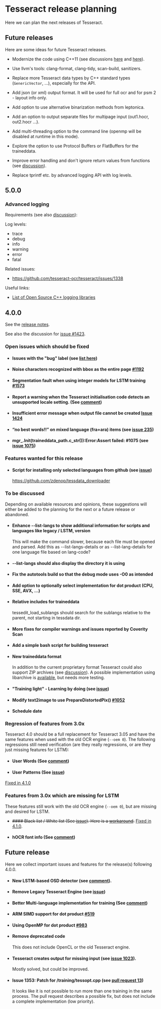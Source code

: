 # Tesseract release planning

Here we can plan the next releases of Tesseract.

## Future releases

Here are some ideas for future Tesseract releases.

* Modernize the code using C++11 (see discussions [here](https://github.com/tesseract-ocr/tesseract/pull/2000#issuecomment-431023531) and [here](https://github.com/tesseract-ocr/tesseract/commit/69a2e94bc52b57ba26081fb43051dacf2fdc56a0)).

* Use llvm's tools: clang-format, clang-tidy, scan-build, sanitizers.

* Replace more Tesseract data types by C++ standard types (`GenericVector`, ...), especially for the API.

* Add json (or xml) output format. It will be used for full ocr and for psm 2 - layout info only.

* Add option to use alternative binarization methods from leptonica.

* Add an option to output separate files for multipage input (out1.hocr, out2.hocr ...).

* Add multi-threading option to the command line (openmp will be disabled at runtime in this mode).

* Explore the option to use Protocol Buffers or FlatBuffers for the traineddata.

* Improve error handling and don't ignore return values from functions (see [discussion](https://github.com/tesseract-ocr/tesseract/issues/99)).

* Replace tprintf etc. by advanced logging API with log levels.

## 5.0.0

### Advanced logging

Requirements (see also [discussion](https://groups.google.com/forum/?utm_medium=email&utm_source=footer#!topic/tesseract-dev/T5esnseEIOM)):

Log levels:

* trace
* debug
* info
* warning
* error
* fatal

Related issues:

* https://github.com/tesseract-ocr/tesseract/issues/1338

Useful links:

* [List of Open Source C++ logging libraries](https://en.cppreference.com/w/cpp/links/libs)

## 4.0.0

See the [release notes](ReleaseNotes.md).

See also the discussion for [issue #1423](https://github.com/tesseract-ocr/tesseract/issues/1423).


### Open issues which should be fixed

* #### Issues with the "bug" label (see [list here](https://github.com/tesseract-ocr/tesseract/labels/bug))

* #### Noise characters recognized with bbox as the entire page [#1192](https://github.com/tesseract-ocr/tesseract/issues/1192)

* #### Segmentation fault when using integer models for LSTM training [#1573](https://github.com/tesseract-ocr/tesseract/issues/1573)

* #### Report a warning when the Tesseract initialisation code detects an unsupported locale setting. (See [comment](https://github.com/tesseract-ocr/tesseract/issues/1010#issuecomment-379208967))

* #### Insufficient error message when output file cannot be created [Issue 1424](https://github.com/tesseract-ocr/tesseract/issues/1424)

* #### “no best words!!” on mixed language (fra+ara) items (see [issue 235](https://github.com/tesseract-ocr/tesseract/issues/235))

* #### mgr_.Init(traineddata_path.c_str()):Error:Assert failed: #1075 (see [issue 1075](https://github.com/tesseract-ocr/tesseract/issues/1075))


### Features wanted for this release

* #### Script for installing only selected languages from github (see [issue](https://github.com/tesseract-ocr/tesseract/issues/1440))
  https://github.com/zdenop/tessdata_downloader


### To be discussed

Depending on available resources and opinions, these suggestions will either be added to the planning for the next or a future release or abandoned.

* #### Enhance --list-langs to show additional information for scripts and languages like legacy / LSTM, version <br/>
  This will make the command slower, because each file must be opened and parsed. Add this as --list-langs-details or as --list-lang-details for one language file based on lang-code?

* #### --list-langs should also display the directory it is using

* #### Fix the autotools build so that the debug mode uses -O0 as intended

* #### Add option to optionally select implementation for dot product (CPU, SSE, AVX, ...)

* #### Relative includes for traineddata 
  tessedit_load_sublangs should search for the sublangs relative to the parent, not starting in tessdata dir.

* #### More fixes for compiler warnings and issues reported by Coverity Scan

* #### Add a simple bash script for building tesseract

* #### New traineddata format 
  In addition to the current proprietary format Tesseract could also support ZIP archives (see [discussion](https://github.com/tesseract-ocr/tesseract/pull/911)).
A possible implementation using libarchive is [available](https://github.com/stweil/tesseract/tree/libarchive), but needs more testing.

* #### "Training light" - Learning by doing (see [issue](https://github.com/tesseract-ocr/tesseract/issues/1442))

* #### Modify text2image to use PrepareDistortedPix() [#1052](https://github.com/tesseract-ocr/tesseract/issues/1052)

* #### Schedule date


### Regression of features from 3.0x

Tesseract 4.0 should be a full replacement for Tesseract 3.05 and have the same features when used with the old OCR engine (`--oem 0`). The following regressions still need verification (are they really regressions, or are they just missing features for LSTM):

* #### User Words (See [comment](https://github.com/tesseract-ocr/tesseract/issues/403#issuecomment-265579471))

* #### User Patterns (See [issue](https://github.com/tesseract-ocr/tesseract/issues/960))

[Fixed in 4.1.0](https://github.com/tesseract-ocr/tesseract/pull/2328)


### Features from 3.0x which are missing for LSTM

These features still work with the old OCR engine (`--oem 0`), but are missing and desired for LSTM.

* ~~#### Black list / White list (See [issue](https://github.com/tesseract-ocr/tesseract/issues/751)). Here is a [workaround](https://github.com/tesseract-ocr/tesseract/issues/751#issuecomment-333904808).~~ [Fixed in 4.1.0](https://github.com/tesseract-ocr/tesseract/pull/2294).

* #### hOCR font info (See [comment](https://github.com/tesseract-ocr/tesseract/issues/1074#issuecomment-3278142444))


## Future release

Here we collect important issues and features for the release(s) following 4.0.0.

* #### New LSTM-based OSD detector (see [comment](https://github.com/tesseract-ocr/tesseract/issues/707#issuecomment-374465989)).

* #### Remove Legacy Tesseract Engine (see [issue](https://github.com/tesseract-ocr/tesseract/issues/707))

* #### Better Multi-language implementation for training (See [comment](https://github.com/tesseract-ocr/langdata/issues/83#issuecomment-375027879))

* #### ARM SIMD support for dot product [#519](https://github.com/tesseract-ocr/tesseract/issues/519)

* #### Using OpenMP for dot product [#983](https://github.com/tesseract-ocr/tesseract/issues/983)

* #### Remove deprecated code 
  This does not include OpenCL or the old Tesseract engine.

* #### Tesseract creates output for missing input (see [issue 1023](https://github.com/tesseract-ocr/tesseract/issues/1023)).
  Mostly solved, but could be improved.

* ####  Issue 1353: Patch for /training/tessopt.cpp (see [pull request 13](https://github.com/tesseract-ocr/tesseract/pull/13))
  It looks like it is not possible to run more than one training in the same process. The pull request describes a possible fix, but does not include a complete implementation (low priority).